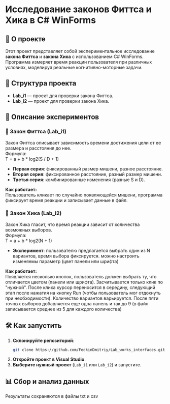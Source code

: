 # Исследование законов Фиттса и Хика в C# WinForms

## 📌 О проекте  
Этот проект представляет собой экспериментальное исследование **закона Фиттса** и **закона Хика** с использованием C# WinForms. Программа измеряет время реакции пользователя при различных условиях, моделируя реальные когнитивно-моторные задачи.  

## 📁 Структура проекта  
- **Lab_i1** — проект для проверки закона Фиттса.  
- **Lab_i2** — проект для проверки закона Хика.  

## 📖 Описание экспериментов  

### 🔹 Закон Фиттса (Lab_i1)  
Закон Фиттса описывает зависимость времени достижения цели от ее размера и расстояния до нее.  
Формула:  
T = a + b * log2(S / D + 1)

- **Первая серия**: фиксированный размер мишени, разное расстояние.  
- **Вторая серия**: фиксированное расстояние, разный размер мишени.  
- **Третья серия**: комбинированные изменения (разные S и D).  

**Как работает:**  
Пользователь кликает по случайно появляющейся мишени, программа фиксирует время реакции и записывает данные в файл.  

### 🔹 Закон Хика (Lab_i2)  
Закон Хика гласит, что время реакции зависит от количества возможных выборов.  
Формула:  
T = a + b * log2(N + 1)

- **Эксперимент**: пользователю предлагается выбрать один из N вариантов, время выбора фиксируется. можно настроить изменяемы параметр (цвет панели или шрифта)

**Как работает:**  
Появляется несколько кнопок, пользователь должен выбрать ту, что отличается цветом (панели или шрифта). Засчитывается только клик по "нужной". После клика курсор переносится в середину, следующий этап после нажатия на кнопку Run (чотбы пользователь мог отдохнуть при необходимости). Количество вариантов варьируется. После пяти точных выборов добавляется еще одна панель и так до 9 (в файл записывается среднее из 5 для каждого количества)  

## 🛠️ Как запустить  
1. **Склонируйте репозиторий**:  
   ```sh
   git clone https://github.com/FedkinDmitriy/Lab_works_interfaces.git
   ```
2. **Откройте проект в Visual Studio**.  
3. **Выберите нужный проект** (`Lab_i1` или `Lab_i2`) и запустите.  

## 📊 Сбор и анализ данных  
Результаты сохраняются в файлы txt и csv
